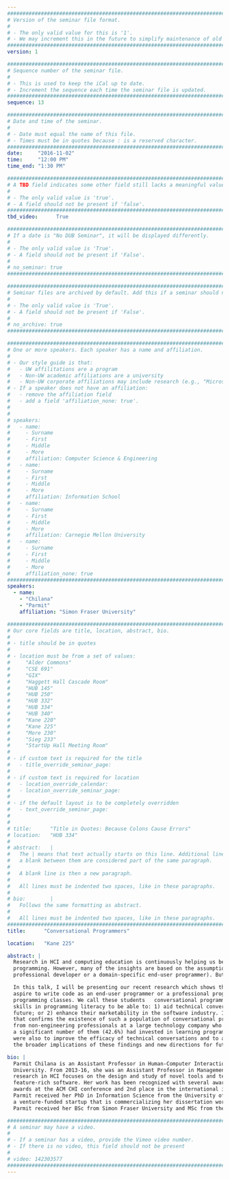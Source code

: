 ```yaml
---
################################################################################
# Version of the seminar file format.
#
# - The only valid value for this is '1'.
# - We may increment this in the future to simplify maintenance of old seminars.
################################################################################
version: 1

################################################################################
# Sequence number of the seminar file.
#
# - This is used to keep the iCal up to date.
# - Increment the sequence each time the seminar file is updated.
################################################################################
sequence: 13

################################################################################
# Date and time of the seminar.
#
# - Date must equal the name of this file.
# - Times must be in quotes because : is a reserved character.
################################################################################
date:     "2016-11-02"
time:     "12:00 PM"
time_end: "1:30 PM"

################################################################################
# A TBD field indicates some other field still lacks a meaningful value.
#
# - The only valid value is 'true'.
# - A field should not be present if 'false'.
################################################################################
tbd_video:      True

################################################################################
# If a date is "No DUB Seminar", it will be displayed differently.
#
# - The only valid value is 'True'.
# - A field should not be present if 'False'.
#
# no_seminar: true
################################################################################

################################################################################
# Seminar files are archived by default. Add this if a seminar should not be.
#
# - The only valid value is 'True'.
# - A field should not be present if 'False'.
#
# no_archive: true
################################################################################

################################################################################
# One or more speakers. Each speaker has a name and affiliation.
#
# - Our style guide is that:
#   - UW affilitations are a program
#   - Non-UW academic affiliations are a university
#   - Non-UW corporate affiliations may include research (e.g., "Microsoft Research")
# - If a speaker does not have an affiliation:
#   - remove the affiliation field
#   - add a field 'affiliation_none: true'.
#
#
# speakers:
#   - name: 
#     - Surname
#     - First
#     - Middle
#     - More
#     affiliation: Computer Science & Engineering 
#   - name: 
#     - Surname
#     - First
#     - Middle
#     - More
#     affiliation: Information School 
#   - name: 
#     - Surname
#     - First
#     - Middle
#     - More
#     affiliation: Carnegie Mellon University 
#   - name:
#     - Surname
#     - First
#     - Middle
#     - More
#     affiliation_none: true
################################################################################
speakers:
  - name:
    - "Chilana"
    - "Parmit"
    affiliation: "Simon Fraser University"

################################################################################
# Our core fields are title, location, abstract, bio.
#
# - title should be in quotes
#
# - location must be from a set of values:
#     "Alder Commons"
#     "CSE 691"
#     "GIX"
#     "Haggett Hall Cascade Room"
#     "HUB 145"
#     "HUB 250"
#     "HUB 332"
#     "HUB 334"
#     "HUB 340"
#     "Kane 220"
#     "Kane 225"
#     "More 230"
#     "Sieg 233"
#     "StartUp Hall Meeting Room"
#
# - if custom text is required for the title
#   - title_override_seminar_page:
#
# - if custom text is required for location
#   - location_override_calendar:
#   - location_override_seminar_page:
#
# - if the default layout is to be completely overridden
#   - text_override_seminar_page:
#
#
# title:      "Title in Quotes: Because Colons Cause Errors"
# location:   "HUB 334"
#
# abstract:   |
#   The | means that text actually starts on this line. Additional lines without
#   a blank between them are considered part of the same paragraph.
#
#   A blank line is then a new paragraph.
#
#   All lines must be indented two spaces, like in these paragraphs.
#
# bio:        |
#   Follows the same formatting as abstract.
#
#   All lines must be indented two spaces, like in these paragraphs.
################################################################################
title:      "Conversational Programmers"

location:   "Kane 225"

abstract: |
  Research in HCI and computing education is continuously helping us better understand the barriers to learning and teaching
  programming. However, many of the insights are based on the assumption that learners will eventually write code (e.g., as a
  professional developer or a domain-specific end-user programmer). But, is this always the case?

  In this talk, I will be presenting our recent research which shows that some students in fields such as management may not
  aspire to write code as an end-user programmer or a professional programmer, but are still strongly interested in taking
  programming classes. We call these students   conversational programmers because they want to develop only conversational
  skills in programming literacy to be able to: 1) aid technical conversations with professional software developers in the
  future; or 2) enhance their marketability in the software industry. I will also discuss results from our follow up study
  that confirms the existence of such a population of conversational programmers in industry. Based on 3151 survey responses
  from non-engineering professionals at a large technology company who never or rarely wrote code on the job, we found that
  a significant number of them (42.6%) had invested in learning programming.  And, their top motivations to learn programming
  were also to improve the efficacy of technical conversations and to acquire marketable skillsets. I will discuss some of
  the broader implications of these findings and new directions for future work on conversational programmers.

bio: |
  Parmit Chilana is an Assistant Professor in Human-Computer Interaction at the School of Computing Science at Simon Fraser
  University. From 2013-16, she was an Assistant Professor in Management Sciences at the University of Waterloo. Parmit’s core
  research in HCI focuses on the design and study of novel tools and techniques that help people use, learn, and program
  feature-rich software. Her work has been recognized with several awards and honors, including Best Paper and Honorable Mention
  awards at the ACM CHI conference and 2nd place in the international iSchool Doctoral Dissertation Award competition.
  Parmit received her PhD in Information Science from the University of Washington in 2013 where she also co-founded AnswerDash,
  a venture-funded startup that is commercializing her dissertation work on selection-based crowdsourced help retrieval.
  Parmit received her BSc from Simon Fraser University and MSc from the University of Illinois at Urbana-Champaign.

################################################################################
# A seminar may have a video.
#
# - If a seminar has a video, provide the Vimeo video number.
# - If there is no video, this field should not be present
#
# video: 142303577
################################################################################
---
```

